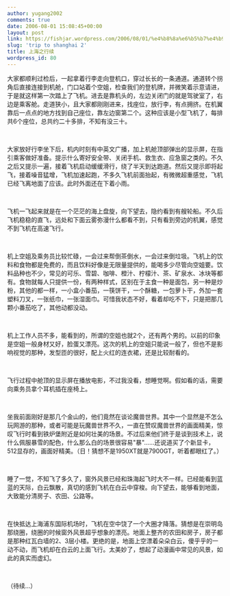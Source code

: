 ```yaml
---
author: yugang2002
comments: true
date: 2006-08-01 15:08:45+00:00
layout: post
link: https://fishjar.wordpress.com/2006/08/01/%e4%b8%8a%e6%b5%b7%e4%b9%8b%e8%a1%8c%e7%bb%ad/
slug: 'trip to shanghai 2'
title: 上海之行续
wordpress_id: 80
---
```


大家都顺利过检后，一起拿着行李走向登机口，穿过长长的一条通道。通道转个拐角后直接连接到机舱，门口站着个空姐，检查我们的登机牌，并微笑着示意请进，于是就这样第一次踏上了飞机。进去是靠机头的，左边关闭门的就是驾驶室了，右边是乘客舱。走道狭小，且大家都刚刚进来，找座位，放行李，有点拥挤。在机翼靠后一点点的地方找到自己座位，靠左边窗第二个。这种应该是小型飞机了，每排共6个座位，总共约二十多排，不知有没三十。




 




大家放好行李坐下后，机内时刻有中英文广播，加上机舱顶部弹出的显示屏，在指引乘客做好准备。提示什么寄好安全带、关闭手机、救生衣、应急窗之类的。不久之后又提示一遍，接着飞机启动缓缓滑行，绕了半天到达跑道。然后又提示即将起飞，接着噪音猛增，飞机加速起跑，不多久飞机前面抬起，有微微超重感觉，飞机已经飞离地面了应该。此时外面还在下着小雨。




 




飞机一飞起来就是在一个茫茫的海上盘旋，向下望去，隐约看到有艘轮船。不久后飞机稳稳的直飞，远处和下面云雾弥漫什么都看不到，只有看到旁边的机翼，感觉不到飞机在高速飞行。




 




机上空姐及乘务员比较忙碌，一会过来帮倒茶倒水，一会过来倒垃圾。飞机上的饮料和食物都是免费的，而且饮料好像是无限量提供的，能喝多少尽管向空姐要。饮料品种也不少，常见的可乐、雪碧、咖啡、橙汁、柠檬汁、茶、矿泉水、冰块等都有。食物就每人只提供一份，有两种样式，区别在于主食一种是面包，另一种是炒粉，其他的都一样，一小盒小番茄，一筷饼干，一个酥糖，一包萝卜干，外加一套塑料刀叉，一张纸巾，一张湿面巾。可惜我状态不好，看着却吃不下，只是把那几颗小番茄吃了，其他动都没动。





 




机上工作人员不多，能看到的，所谓的空姐也就2个，还有两个男的。以前的印象是空姐一般身材又好，脸蛋又漂亮。这次的机上的空姐只能说一般了，但也不是影响视觉的那种，发型匝的很好，配上火红的连衣裙，还是比较耐看的。




 




飞行过程中舱顶的显示屏在播放电影，不过我没看，想睡觉啊。假如看的话，需要向乘务员拿个耳机插在座椅上。




 




坐我前面刚好是那几个金山的，他们竟然在谈论魔兽世界。其中一个显然是不怎么玩网游的那种，或者可能是玩魔兽世界不久，一直在赞叹魔兽世界的画面精美，惊叹飞行时看到铁炉堡附近是如何壮美的场景。不过后来他们终于是谈到技术上，说什么佩服暴雪的配色，什么那么白的场景很容易"暴"……还说道买了个新显卡，512显存的，画面好精美。（日！猜想不是1950XT就是7900GT，听着都眼红了。）




 




睡了一觉，不知飞了多久了，窗外风景已经和珠海起飞时大不一样。已经能看到蓝蓝的天际，白云飘散，真切的感到飞机在白云中穿梭。向下望去，能够看到地面，大致能分清房子、农田、公路等。




 




在快抵达上海浦东国际机场时，飞机在空中饶了一个大圈才降落。猜想是在崇明岛那绕圈，绕圈的时候窗外风景超乎想象的漂亮。地面上整齐的农田和房子，房子都是那种红瓦白墙的2、3层小楼。更绝的是，地面上空漂着朵朵白云，傻乎乎的一动不动，而飞机却在白云的上面飞行。太美妙了，想起了动漫画中常见的风景，如此的真实而虚幻。




 




（待续...）
